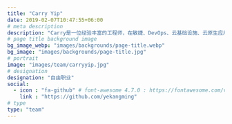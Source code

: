 ```yaml
---
title: "Carry Yip"
date: 2019-02-07T10:47:55+06:00
# meta description
description: "Carry是一位经验丰富的工程师，在敏捷、DevOps、云基础设施、云原生应用、容器化和企业培训方面拥有专业知识。"
# page title background image
bg_image_webp: "images/backgrounds/page-title.webp"
bg_image: "images/backgrounds/page-title.jpg"
# portrait
image: "images/team/carryyip.jpg"
# designation
designation: "自由职业"
social:
  - icon : "fa-github" # font-awesome 4.7.0 : https://fontawesome.com/v4.7.0/icons/
    link : "https://github.com/yekangming"
# type
type: "team"
---
```


